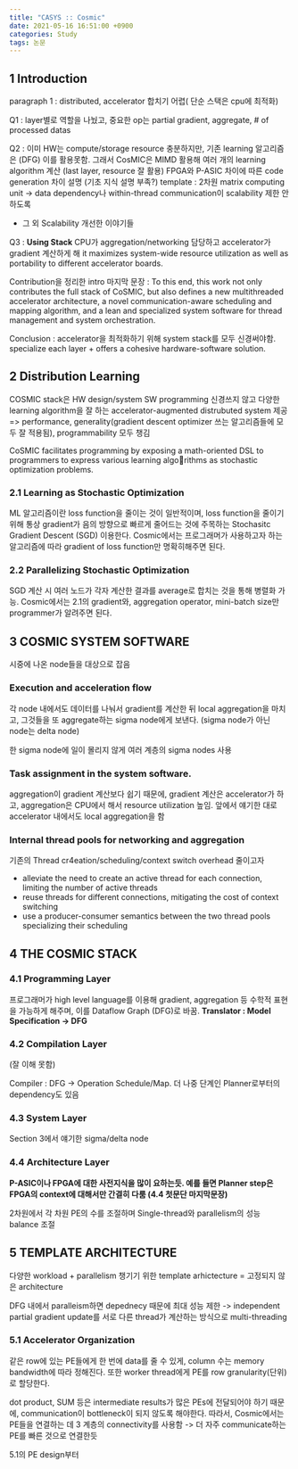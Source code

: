 ```yaml
---
title: "CASYS :: Cosmic"
date: 2021-05-16 16:51:00 +0900
categories: Study
tags: 논문
---
```


## 1 Introduction

paragraph 1 : distributed, accelerator 합치기 어렵( 단순 스택은 cpu에 최적화)

Q1 : layer별로 역할을 나눴고, 중요한 op는 partial gradient, aggregate, # of processed datas

Q2 : 이미 HW는 compute/storage resource 충분하지만, 기존 learning 알고리즘은 (DFG) 이를 활용못함. 그래서 CosMIC은 MIMD 활용해 여러 개의 learning algorithm 계산 (last layer, resource 잘 활용)
FPGA와 P-ASIC 차이에 따른 code generation 차이 설명 (기초 지식 설명 부족?)
template : 2차원 matrix computing unit -> data dependency나 within-thread communication이 scalability 제한 안 하도록
+ 그 외 Scalability 개선한 이야기들

Q3 : **Using Stack** CPU가 aggregation/networking 담당하고 accelerator가 gradient 계산하게 해 it maximizes system-wide resource utilization as well as portability to different accelerator boards.

Contribution을 정리한 intro 마지막 문장 :  To this end, this work not only contributes the full stack of CoSMIC, but also defines a new multithreaded accelerator architecture, a novel communication-aware scheduling and mapping algorithm, and a lean and specialized system software for thread management and system orchestration.

Conclusion : accelerator을 최적화하기 위해 system stack를 모두 신경써야함. specialize each layer + offers a cohesive hardware-software
solution.

## 2 Distribution Learning

COSMIC stack은 HW design/system SW programming 신경쓰지 않고 다양한 learning algorithm을 잘 하는 accelerator-augmented distrubuted system 제공 => performance, generality(gradient descent optimizer 쓰는 알고리즘들에 모두 잘 적용됨), programmability 모두 챙김

CoSMIC facilitates programming by exposing a math-oriented DSL to programmers to express various learning algorithms as stochastic optimization problems.

### 2.1 Learning as Stochastic Optimization

ML 알고리즘이란 loss function을 줄이는 것이 일반적이며, loss function을 줄이기 위해 통상 gradient가 음의 방향으로 빠르게 줄어드는 것에 주목하는 Stochasitc Gradient Descent (SGD) 이용한다. Cosmic에서는 프로그래머가 사용하고자 하는 알고리즘에 따라 gradient of loss function만 명확히해주면 된다.

### 2.2 Parallelizing Stochastic Optimization

SGD 계산 시 여러 노드가 각자 계산한 결과를 average로 합치는 것을 통해 병렬화 가능. Cosmic에서는 2.1의 gradient와, aggregation operator, mini-batch size만 programmer가 알려주면 된다.

## 3 COSMIC SYSTEM SOFTWARE

시중에 나온 node들을 대상으로 잡음

### Execution and acceleration flow

각 node 내에서도 데이터를 나눠서 gradient를 계산한 뒤 local aggregation을 마치고, 그것들을 또 aggregate하는 sigma node에게 보낸다. (sigma node가 아닌 node는 delta node)

한 sigma node에 일이 몰리지 않게 여러 계층의 sigma nodes 사용

### Task assignment in the system software.

aggregation이 gradient 계산보다 쉽기 때문에, gradient 계산은 accelerator가 하고, aggregation은 CPU에서 해서 resource utilization 높임. 앞에서 얘기한 대로 accelerator 내에서도 local aggregation을 함

### Internal thread pools for networking and aggregation

기존의 Thread cr4eation/scheduling/context switch overhead 줄이고자
- alleviate the need to create an active thread for each connection, limiting the number of active threads 
- reuse threads for different connections, mitigating the cost of context switching
- use a producer-consumer semantics between the two thread pools specializing their scheduling


## 4 THE COSMIC STACK

### 4.1 Programming Layer

프로그래머가 high level language를 이용해 gradient, aggregation 등 수학적 표현을 가능하게 해주며, 이를 Dataflow Graph (DFG)로 바꿈. **Translator : Model Specification -> DFG**

### 4.2 Compilation Layer

(잘 이해 못함)

Compiler : DFG -> Operation Schedule/Map. 더 나중 단계인 Planner로부터의 dependency도 있음

### 4.3 System Layer

Section 3에서 얘기한 sigma/delta node

### 4.4 Architecture Layer

**P-ASIC이나 FPGA에 대한 사전지식을 많이 요하는듯. 예를 들면 Planner step은 FPGA의 context에 대해서만 간결히 다룸 (4.4 첫문단 마지막문장)**

2차원에서 각 차원 PE의 수를 조절하며 Single-thread와 parallelism의 성능 balance 조절

## 5 TEMPLATE ARCHITECTURE

다양한 workload + parallelism 챙기기 위한 template arhictecture = 고정되지 않은 architecture

DFG 내에서 paralleism하면 depednecy 때문에 최대 성능 제한 -> independent partial gradient update를 서로 다른 thread가 계산하는 방식으로 multi-threading

### 5.1 Accelerator Organization

같은 row에 있는 PE들에게 한 번에 data를 줄 수 있게, column 수는 memory bandwidth에 따라 정해진다. 또한 worker thread에게 PE를 row granularity(단위)로 할당한다.

dot product, SUM 등은 intermediate results가 많은 PEs에 전달되어야 하기 때문에, communication이 bottleneck이 되지 않도록 해야한다. 따라서, Cosmic에서는 PE들을 연결하는 데 3 계층의 connectivity를 사용함 -> 더 자주 communicate하는 PE를 빠른 것으로 연결한듯

5.1의 PE design부터